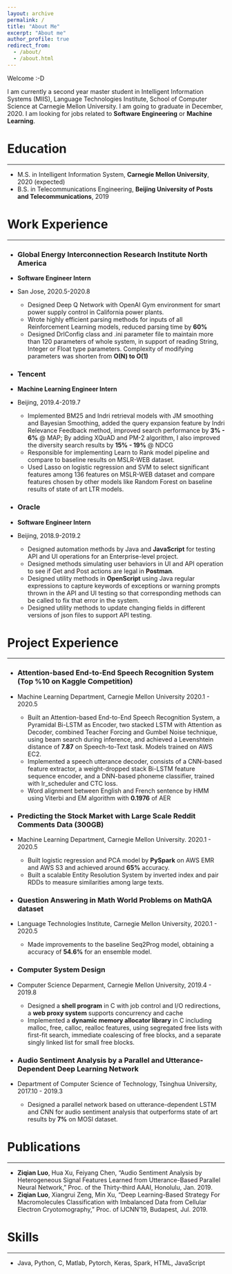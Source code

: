 ```yaml
---
layout: archive
permalink: /
title: "About Me"
excerpt: "About me"
author_profile: true
redirect_from: 
  - /about/
  - /about.html
---
```

Welcome :-D





I am currently a second year master student in Intelligent Information Systems (MIIS), Language Technologies Institute, School of Computer Science at Carnegie Mellon University. I am going to graduate in December, 2020. I am looking for jobs related to **Software Engineering** or **Machine Learning**.


# Education

<hr>

* M.S. in Intelligent Information System, **Carnegie Mellon University**, 2020 (expected)
* B.S. in Telecommunications Engineering, **Beijing University of Posts and Telecommunications**, 2019


# Work Experience

<hr>

* ### Global Energy Interconnection Research Institute North America
* **Software Engineer Intern**
* San Jose, 2020.5-2020.8
  * Designed Deep Q Network with OpenAI Gym environment for smart power supply control in California power plants. 
  * Wrote highly efficient parsing methods for inputs of all Reinforcement Learning models, reduced parsing time by **60%**
  * Designed DrlConfig class and .ini parameter file to maintain more than 120 parameters of whole system, in support of reading String, Integer or Float type parameters. Complexity of modifying parameters was shorten from **O(N) to O(1)**

* ### Tencent
* **Machine Learning Engineer Intern**
* Beijing, 2019.4-2019.7
  * Implemented BM25 and Indri retrieval models with JM smoothing and Bayesian Smoothing, added the query expansion feature by Indri Relevance Feedback method, improved search performance by **3% - 6%** @ MAP; By adding XQuAD and PM-2 algorithm, I also improved the diversity search results by **15% - 19%** @ NDCG
  * Responsible for implementing Learn to Rank model pipeline and compare to baseline results on MSLR-WEB dataset.
  * Used Lasso on logistic regression and SVM to select significant features among 136 features on MSLR-WEB dataset and compare features chosen by other models like Random Forest on baseline results of state of art LTR models.


* ### Oracle
* **Software Engineer Intern**
* Beijing, 2018.9-2019.2
  * Designed automation methods by Java and **JavaScript** for testing API and UI operations for an Enterprise-level project.
  * Designed methods simulating user behaviors in UI and API operation to see if Get and Post actions are legal in **Postman**.
  * Designed utility methods in **OpenScript** using Java regular expressions to capture keywords of exceptions or warning prompts thrown in the API and UI testing so that corresponding methods can be called to fix that error in the system.
  * Designed utility methods to update changing fields in different versions of json files to support API testing.


# Project Experience

<hr>


* ### Attention-based End-to-End Speech Recognition System (Top %10 on Kaggle Competition)
* Machine Learning Department, Carnegie Mellon University 2020.1 - 2020.5
  * Built an Attention-based End-to-End Speech Recognition System, a Pyramidal Bi-LSTM as Encoder, two stacked LSTM with Attention as Decoder, combined Teacher Forcing and Gumbel Noise technique, using beam search during inference, and achieved a Levenshtein distance of **7.87** on Speech-to-Text task. Models trained on AWS EC2.
  * Implemented a speech utterance decoder, consists of a CNN-based feature extractor, a weight-dropped stack Bi-LSTM feature sequence encoder, and a DNN-based phoneme classifier, trained with lr_scheduler and CTC loss. 
  * Word alignment between English and French sentence by HMM using Viterbi and EM algorithm with **0.1976** of AER
  
  
* ### Predicting the Stock Market with Large Scale Reddit Comments Data (300GB)
* Machine Learning Department, Carnegie Mellon University. 2020.1 - 2020.5
  * Built logistic regression and PCA model by **PySpark** on AWS EMR and AWS S3 and achieved around **65%** accuracy.
  * Built a scalable Entity Resolution System by inverted index and pair RDDs to measure similarities among large texts.
  

* ### Question Answering in Math World Problems on MathQA dataset
* Language Technologies Institute, Carnegie Mellon University, 2020.1 - 2020.5
  * Made improvements to the baseline Seq2Prog model, obtaining a accuracy of **54.6%** for an ensemble model.
  
* ### Computer System Design
* Computer Science Deparment, Carnegie Mellon University, 2019.4 - 2019.8
  * Designed a **shell program** in C with job control and I/O redirections, a **web proxy system** supports concurrency and cache
  * Implemented a **dynamic memory allocator library** in C including malloc, free, calloc, realloc features, using segregated free lists with first-fit search, immediate coalescing of free blocks, and a separate singly linked list for small free blocks.
  
  
* ### Audio Sentiment Analysis by a Parallel and Utterance-Dependent Deep Learning Network
* Department of Computer Science of Technology, Tsinghua University, 2017.10 - 2019.3
  * Designed a parallel network based on utterance-dependent LSTM and CNN for audio sentiment analysis that outperforms state of art results by **7%** on MOSI dataset. 
  

# Publications

<hr>

* **Ziqian Luo**, Hua Xu, Feiyang Chen, “Audio Sentiment Analysis by Heterogeneous Signal Features Learned from Utterance-Based Parallel Neural Network,” Proc. of the Thirty-third AAAI, Honolulu, Jan. 2019.
* **Ziqian Luo**, Xiangrui Zeng, Min Xu, “Deep Learning-Based Strategy For Macromolecules Classification with Imbalanced Data from Cellular Electron Cryotomography,” Proc. of IJCNN’19, Budapest, Jul. 2019.

  

# Skills

<hr>

* Java, Python, C, Matlab, Pytorch, Keras, Spark, HTML, JavaScript














<!--

This is the front page of a website that is powered by the [academicpages template](https://github.com/academicpages/academicpages.github.io) and hosted on GitHub pages. [GitHub pages](https://pages.github.com) is a free service in which websites are built and hosted from code and data stored in a GitHub repository, automatically updating when a new commit is made to the respository. This template was forked from the [Minimal Mistakes Jekyll Theme](https://mmistakes.github.io/minimal-mistakes/) created by Michael Rose, and then extended to support the kinds of content that academics have: publications, talks, teaching, a portfolio, blog posts, and a dynamically-generated CV. You can fork [this repository](https://github.com/academicpages/academicpages.github.io) right now, modify the configuration and markdown files, add your own PDFs and other content, and have your own site for free, with no ads! An older version of this template powers my own personal website at [stuartgeiger.com](http://stuartgeiger.com), which uses [this Github repository](https://github.com/staeiou/staeiou.github.io).

A data-driven personal website
======
Like many other Jekyll-based GitHub Pages templates, academicpages makes you separate the website's content from its form. The content & metadata of your website are in structured markdown files, while various other files constitute the theme, specifying how to transform that content & metadata into HTML pages. You keep these various markdown (.md), YAML (.yml), HTML, and CSS files in a public GitHub repository. Each time you commit and push an update to the repository, the [GitHub pages](https://pages.github.com/) service creates static HTML pages based on these files, which are hosted on GitHub's servers free of charge.

Many of the features of dynamic content management systems (like Wordpress) can be achieved in this fashion, using a fraction of the computational resources and with far less vulnerability to hacking and DDoSing. You can also modify the theme to your heart's content without touching the content of your site. If you get to a point where you've broken something in Jekyll/HTML/CSS beyond repair, your markdown files describing your talks, publications, etc. are safe. You can rollback the changes or even delete the repository and start over -- just be sure to save the markdown files! Finally, you can also write scripts that process the structured data on the site, such as [this one](https://github.com/academicpages/academicpages.github.io/blob/master/talkmap.ipynb) that analyzes metadata in pages about talks to display [a map of every location you've given a talk](https://academicpages.github.io/talkmap.html).

Getting started
======
1. Register a GitHub account if you don't have one and confirm your e-mail (required!)
1. Fork [this repository](https://github.com/academicpages/academicpages.github.io) by clicking the "fork" button in the top right. 
1. Go to the repository's settings (rightmost item in the tabs that start with "Code", should be below "Unwatch"). Rename the repository "[your GitHub username].github.io", which will also be your website's URL.
1. Set site-wide configuration and create content & metadata (see below -- also see [this set of diffs](http://archive.is/3TPas) showing what files were changed to set up [an example site](https://getorg-testacct.github.io) for a user with the username "getorg-testacct")
1. Upload any files (like PDFs, .zip files, etc.) to the files/ directory. They will appear at https://[your GitHub username].github.io/files/example.pdf.  
1. Check status by going to the repository settings, in the "GitHub pages" section

Site-wide configuration
------
The main configuration file for the site is in the base directory in [_config.yml](https://github.com/academicpages/academicpages.github.io/blob/master/_config.yml), which defines the content in the sidebars and other site-wide features. You will need to replace the default variables with ones about yourself and your site's github repository. The configuration file for the top menu is in [_data/navigation.yml](https://github.com/academicpages/academicpages.github.io/blob/master/_data/navigation.yml). For example, if you don't have a portfolio or blog posts, you can remove those items from that navigation.yml file to remove them from the header. 

Create content & metadata
------
For site content, there is one markdown file for each type of content, which are stored in directories like _publications, _talks, _posts, _teaching, or _pages. For example, each talk is a markdown file in the [_talks directory](https://github.com/academicpages/academicpages.github.io/tree/master/_talks). At the top of each markdown file is structured data in YAML about the talk, which the theme will parse to do lots of cool stuff. The same structured data about a talk is used to generate the list of talks on the [Talks page](https://academicpages.github.io/talks), each [individual page](https://academicpages.github.io/talks/2012-03-01-talk-1) for specific talks, the talks section for the [CV page](https://academicpages.github.io/cv), and the [map of places you've given a talk](https://academicpages.github.io/talkmap.html) (if you run this [python file](https://github.com/academicpages/academicpages.github.io/blob/master/talkmap.py) or [Jupyter notebook](https://github.com/academicpages/academicpages.github.io/blob/master/talkmap.ipynb), which creates the HTML for the map based on the contents of the _talks directory).

**Markdown generator**

I have also created [a set of Jupyter notebooks](https://github.com/academicpages/academicpages.github.io/tree/master/markdown_generator
) that converts a CSV containing structured data about talks or presentations into individual markdown files that will be properly formatted for the academicpages template. The sample CSVs in that directory are the ones I used to create my own personal website at stuartgeiger.com. My usual workflow is that I keep a spreadsheet of my publications and talks, then run the code in these notebooks to generate the markdown files, then commit and push them to the GitHub repository.

How to edit your site's GitHub repository
------
Many people use a git client to create files on their local computer and then push them to GitHub's servers. If you are not familiar with git, you can directly edit these configuration and markdown files directly in the github.com interface. Navigate to a file (like [this one](https://github.com/academicpages/academicpages.github.io/blob/master/_talks/2012-03-01-talk-1.md) and click the pencil icon in the top right of the content preview (to the right of the "Raw | Blame | History" buttons). You can delete a file by clicking the trashcan icon to the right of the pencil icon. You can also create new files or upload files by navigating to a directory and clicking the "Create new file" or "Upload files" buttons. 

Example: editing a markdown file for a talk
![Editing a markdown file for a talk](/images/editing-talk.png)

For more info
------
More info about configuring academicpages can be found in [the guide](https://academicpages.github.io/markdown/). The [guides for the Minimal Mistakes theme](https://mmistakes.github.io/minimal-mistakes/docs/configuration/) (which this theme was forked from) might also be helpful.

-->
